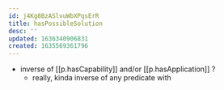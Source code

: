```yaml
---
id: j4Kg8BzASlvuWbXPqsErR
title: hasPossibleSolution
desc: ''
updated: 1636340906831
created: 1635569361796
---
```


- inverse of [[p.hasCapability]] and/or [[p.hasApplication]] ?
  - really, kinda inverse of any predicate with 
